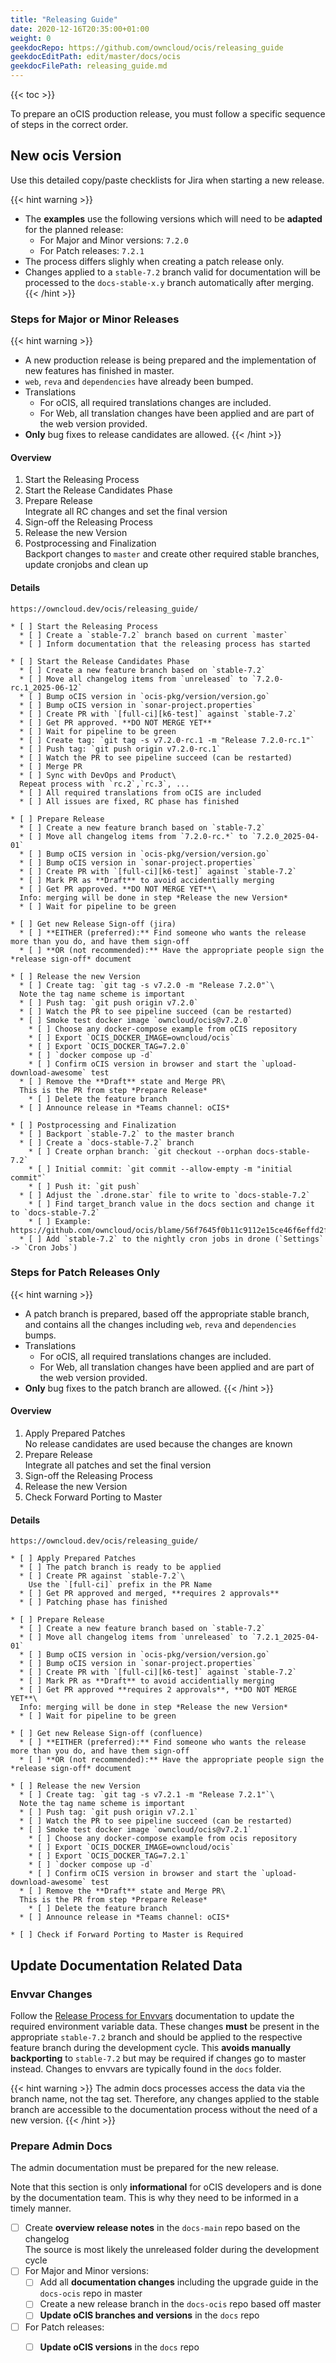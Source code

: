 ```yaml
---
title: "Releasing Guide"
date: 2020-12-16T20:35:00+01:00
weight: 0
geekdocRepo: https://github.com/owncloud/ocis/releasing_guide
geekdocEditPath: edit/master/docs/ocis
geekdocFilePath: releasing_guide.md
---
```


{{< toc >}}

To prepare an oCIS production release, you must follow a specific sequence of steps in the correct order.

## New ocis Version

Use this detailed copy/paste checklists for Jira when starting a new release.

{{< hint warning >}}
* The **examples** use the following versions which will need to be **adapted** for the planned release:
  * For Major and Minor versions: `7.2.0`
  * For Patch releases: `7.2.1`
* The process differs slighly when creating a patch release only.
* Changes applied to a `stable-7.2` branch valid for documentation will be processed to the `docs-stable-x.y` branch automatically after merging.
{{< /hint >}}

### Steps for Major or Minor Releases

{{< hint warning >}}
* A new production release is being prepared and the implementation of new features has finished in master.
* `web`, `reva` and `dependencies` have already been bumped.
* Translations
  * For oCIS, all required translations changes are included.
  * For Web, all translation changes have been applied and are part of the web version provided.
* **Only** bug fixes to release candidates are allowed.
{{< /hint >}}

#### Overview

1. Start the Releasing Process
1. Start the Release Candidates Phase
1. Prepare Release\
Integrate all RC changes and set the final version
1. Sign-off the Releasing Process
1. Release the new Version
1. Postprocessing and Finalization\
Backport changes to `master` and create other required stable branches, update cronjobs and clean up

#### Details

```
https://owncloud.dev/ocis/releasing_guide/

* [ ] Start the Releasing Process
  * [ ] Create a `stable-7.2` branch based on current `master`
  * [ ] Inform documentation that the releasing process has started

* [ ] Start the Release Candidates Phase
  * [ ] Create a new feature branch based on `stable-7.2`
  * [ ] Move all changelog items from `unreleased` to `7.2.0-rc.1_2025-06-12`
  * [ ] Bump oCIS version in `ocis-pkg/version/version.go`
  * [ ] Bump oCIS version in `sonar-project.properties`
  * [ ] Create PR with `[full-ci][k6-test]` against `stable-7.2`
  * [ ] Get PR approved. **DO NOT MERGE YET**
  * [ ] Wait for pipeline to be green
  * [ ] Create tag: `git tag -s v7.2.0-rc.1 -m "Release 7.2.0-rc.1"`
  * [ ] Push tag: `git push origin v7.2.0-rc.1`
  * [ ] Watch the PR to see pipeline succeed (can be restarted)
  * [ ] Merge PR
  * [ ] Sync with DevOps and Product\
  Repeat process with `rc.2`,`rc.3`, ...
  * [ ] All required translations from oCIS are included
  * [ ] All issues are fixed, RC phase has finished

* [ ] Prepare Release
  * [ ] Create a new feature branch based on `stable-7.2`
  * [ ] Move all changelog items from `7.2.0-rc.*` to `7.2.0_2025-04-01`
  * [ ] Bump oCIS version in `ocis-pkg/version/version.go`
  * [ ] Bump oCIS version in `sonar-project.properties`
  * [ ] Create PR with `[full-ci][k6-test]` against `stable-7.2`
  * [ ] Mark PR as **Draft** to avoid accidentially merging
  * [ ] Get PR approved. **DO NOT MERGE YET**\
  Info: merging will be done in step *Release the new Version*
  * [ ] Wait for pipeline to be green

* [ ] Get new Release Sign-off (jira)
  * [ ] **EITHER (preferred):** Find someone who wants the release more than you do, and have them sign-off
  * [ ] **OR (not recommended):** Have the appropriate people sign the *release sign-off* document

* [ ] Release the new Version
  * [ ] Create tag: `git tag -s v7.2.0 -m "Release 7.2.0"`\
  Note the tag name scheme is important
  * [ ] Push tag: `git push origin v7.2.0`
  * [ ] Watch the PR to see pipeline succeed (can be restarted)
  * [ ] Smoke test docker image `owncloud/ocis@v7.2.0`
    * [ ] Choose any docker-compose example from oCIS repository
    * [ ] Export `OCIS_DOCKER_IMAGE=owncloud/ocis`
    * [ ] Export `OCIS_DOCKER_TAG=7.2.0`
    * [ ] `docker compose up -d`
    * [ ] Confirm oCIS version in browser and start the `upload-download-awesome` test
  * [ ] Remove the **Draft** state and Merge PR\
  This is the PR from step *Prepare Release*
    * [ ] Delete the feature branch
  * [ ] Announce release in *Teams channel: oCIS*

* [ ] Postprocessing and Finalization
  * [ ] Backport `stable-7.2` to the master branch
  * [ ] Create a `docs-stable-7.2` branch
    * [ ] Create orphan branch: `git checkout --orphan docs-stable-7.2`
    * [ ] Initial commit: `git commit --allow-empty -m "initial commit"`
    * [ ] Push it: `git push`
  * [ ] Adjust the `.drone.star` file to write to `docs-stable-7.2`
    * [ ] Find target_branch value in the docs section and change it to `docs-stable-7.2`
    * [ ] Example: https://github.com/owncloud/ocis/blame/56f7645f0b11c9112e15ce46f6effd2fea01d6be/.drone.star#L2249
  * [ ] Add `stable-7.2` to the nightly cron jobs in drone (`Settings` -> `Cron Jobs`)
```

### Steps for Patch Releases Only

{{< hint warning >}}
* A patch branch is prepared, based off the appropriate stable branch, and contains all the changes including `web`, `reva` and `dependencies` bumps.
* Translations
  * For oCIS, all required translations changes are included.
  * For Web, all translation changes have been applied and are part of the web version provided.
* **Only** bug fixes to the patch branch are allowed.
{{< /hint >}}

#### Overview

1. Apply Prepared Patches\
No release candidates are used because the changes are known
1. Prepare Release\
Integrate all patches and set the final version
1. Sign-off the Releasing Process
1. Release the new Version
1. Check Forward Porting to Master

#### Details

```
https://owncloud.dev/ocis/releasing_guide/

* [ ] Apply Prepared Patches
  * [ ] The patch branch is ready to be applied
  * [ ] Create PR against `stable-7.2`\
    Use the `[full-ci]` prefix in the PR Name
  * [ ] Get PR approved and merged, **requires 2 approvals**
  * [ ] Patching phase has finished

* [ ] Prepare Release
  * [ ] Create a new feature branch based on `stable-7.2`
  * [ ] Move all changelog items from `unreleased` to `7.2.1_2025-04-01`
  * [ ] Bump oCIS version in `ocis-pkg/version/version.go`
  * [ ] Bump oCIS version in `sonar-project.properties`
  * [ ] Create PR with `[full-ci][k6-test]` against `stable-7.2`
  * [ ] Mark PR as **Draft** to avoid accidentially merging
  * [ ] Get PR approved **requires 2 approvals**, **DO NOT MERGE YET**\
  Info: merging will be done in step *Release the new Version*
  * [ ] Wait for pipeline to be green

* [ ] Get new Release Sign-off (confluence)
  * [ ] **EITHER (preferred):** Find someone who wants the release more than you do, and have them sign-off
  * [ ] **OR (not recommended):** Have the appropriate people sign the *release sign-off* document

* [ ] Release the new Version
  * [ ] Create tag: `git tag -s v7.2.1 -m "Release 7.2.1"`\
  Note the tag name scheme is important
  * [ ] Push tag: `git push origin v7.2.1`
  * [ ] Watch the PR to see pipeline succeed (can be restarted)
  * [ ] Smoke test docker image `owncloud/ocis@v7.2.1`
    * [ ] Choose any docker-compose example from ocis repository
    * [ ] Export `OCIS_DOCKER_IMAGE=owncloud/ocis`
    * [ ] Export `OCIS_DOCKER_TAG=7.2.1`
    * [ ] `docker compose up -d`
    * [ ] Confirm oCIS version in browser and start the `upload-download-awesome` test
  * [ ] Remove the **Draft** state and Merge PR\
  This is the PR from step *Prepare Release*
    * [ ] Delete the feature branch
  * [ ] Announce release in *Teams channel: oCIS*

* [ ] Check if Forward Porting to Master is Required
```

## Update Documentation Related Data

### Envvar Changes

Follow the [Release Process for Envvars](https://owncloud.dev/services/general-info/envvars/new-release-process/) documentation to update the required environment variable data. These changes **must** be present in the appropriate `stable-7.2` branch and should be applied to the respective feature branch during the development cycle. This **avoids manually backporting** to `stable-7.2` but may be required if changes go to master instead. Changes to envvars are typically found in the `docs` folder.

{{< hint warning >}}
The admin docs processes access the data via the branch name, not the tag set. Therefore, any changes applied to the stable branch are accessible to the documentation process without the need of a new version.
{{< /hint >}}

### Prepare Admin Docs

The admin documentation must be prepared for the new release.

Note that this section is only **informational** for oCIS developers and is done by the documentation team. This is why they need to be informed in a timely manner.

* [ ] Create **overview release notes** in the `docs-main` repo based on the changelog\
The source is most likely the unreleased folder during the development cycle
* [ ] For Major and Minor versions:
  * [ ] Add all **documentation changes** including the upgrade guide in the `docs-ocis` repo in master
  * [ ] Create a new release branch in the `docs-ocis` repo based off master
  * [ ] **Update oCIS branches and versions** in the `docs` repo
* [ ] For Patch releases:
  * [ ] **Update oCIS versions** in the `docs` repo
  
